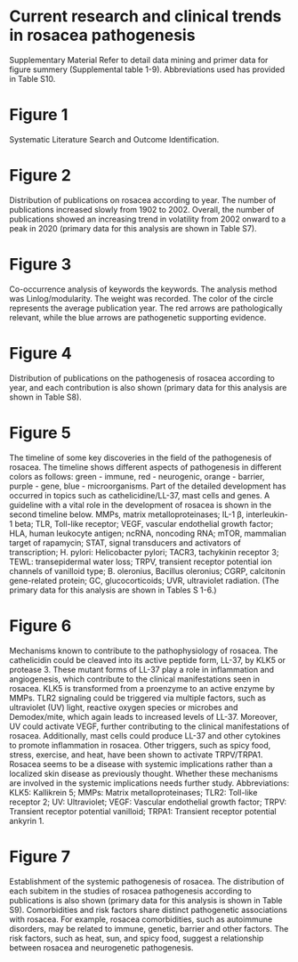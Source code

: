 # Current research and clinical trends in rosacea pathogenesis
Supplementary Material
Refer to detail data mining and primer data for figure summery (Supplemental table 1-9). Abbreviations used has provided in Table S10.
# Figure 1 
Systematic Literature Search and Outcome Identification.
# Figure 2 
Distribution of publications on rosacea according to year. The number of publications increased slowly from 1902 to 2002. Overall, the number of publications showed an increasing trend in volatility from 2002 onward to a peak in 2020 (primary data for this analysis are shown in Table S7).
# Figure 3 
Co-occurrence analysis of keywords the keywords. The analysis method was Linlog/modularity. The weight was recorded. The color of the circle represents the average publication year. The red arrows are pathologically relevant, while the blue arrows are pathogenetic supporting evidence. 
# Figure 4 
Distribution of publications on the pathogenesis of rosacea according to year, and each contribution is also shown (primary data for this analysis are shown in Table S8).
# Figure 5 
The timeline of some key discoveries in the field of the pathogenesis of rosacea. The timeline shows different aspects of pathogenesis in different colors as follows: green - immune, red - neurogenic, orange - barrier, purple - gene, blue - microorganisms. Part of the detailed development has occurred in topics such as cathelicidine/LL-37, mast cells and genes. A guideline with a vital role in the development of rosacea is shown in the second timeline below. MMPs, matrix metalloproteinases; IL-1 β, interleukin-1 beta; TLR, Toll-like receptor; VEGF, vascular endothelial growth factor; HLA, human leukocyte antigen; ncRNA, noncoding RNA; mTOR, mammalian target of rapamycin; STAT, signal transducers and activators of transcription; H. pylori: Helicobacter pylori; TACR3, tachykinin receptor 3; TEWL: transepidermal water loss; TRPV, transient receptor potential ion channels of vanilloid type; B. oleronius, Bacillus oleronius; CGRP, calcitonin gene-related protein; GC, glucocorticoids; UVR, ultraviolet radiation. (The primary data for this analysis are shown in Tables S 1-6.)
# Figure 6 
Mechanisms known to contribute to the pathophysiology of rosacea. The cathelicidin could be cleaved into its active peptide form, LL-37, by KLK5 or protease 3. These mutant forms of LL-37 play a role in inflammation and angiogenesis, which contribute to the clinical manifestations seen in rosacea. KLK5 is transformed from a proenzyme to an active enzyme by MMPs. TLR2 signaling could be triggered via multiple factors, such as ultraviolet (UV) light, reactive oxygen species or microbes and Demodex/mite, which again leads to increased levels of LL-37. Moreover, UV could activate VEGF, further contributing to the clinical manifestations of rosacea. Additionally, mast cells could produce LL-37 and other cytokines to promote inflammation in rosacea. Other triggers, such as spicy food, stress, exercise, and heat, have been shown to activate TRPV/TRPA1. Rosacea seems to be a disease with systemic implications rather than a localized skin disease as previously thought. Whether these mechanisms are involved in the systemic implications needs further study. Abbreviations: KLK5: Kallikrein 5; MMPs: Matrix metalloproteinases; TLR2: Toll-like receptor 2; UV: Ultraviolet; VEGF: Vascular endothelial growth factor; TRPV: Transient receptor potential vanilloid; TRPA1: Transient receptor potential ankyrin 1.
# Figure 7 
Establishment of the systemic pathogenesis of rosacea. The distribution of each subitem in the studies of rosacea pathogenesis according to publications is also shown (primary data for this analysis is shown in Table S9). Comorbidities and risk factors share distinct pathogenetic associations with rosacea. For example, rosacea comorbidities, such as autoimmune disorders, may be related to immune, genetic, barrier and other factors. The risk factors, such as heat, sun, and spicy food, suggest a relationship between rosacea and neurogenetic pathogenesis.
